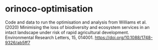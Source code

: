 # orinoco-optimisation
Code and data to run the optimisation and analysis from Williams et al. (2020) Minimising the loss of biodiversity and ecosystem services in an intact landscape under risk of rapid agricultural development. Environmental Research Letters, 15, 014001. https://doi.org/10.1088/1748-9326/ab5ff7  

